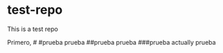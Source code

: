# test-repo
This is a test repo

Primero, #
#prueba
prueba
##prueba
prueba
###prueba  actually
prueba
